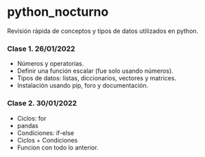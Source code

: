 # python_nocturno
Revisión rápida de conceptos y tipos de datos utilizados en python. 


### Clase 1. 26/01/2022

- Números y operatorias.
- Definir una función escalar (fue solo usando números).
- Tipos de datos: listas, diccionarios, vectores y matrices.
- Instalación usando pip, foro y documentación. 


### Clase 2. 30/01/2022

- Ciclos: for
- pandas
- Condiciones: if-else
- Ciclos + Condiciones
- Funcion con todo lo anterior.
